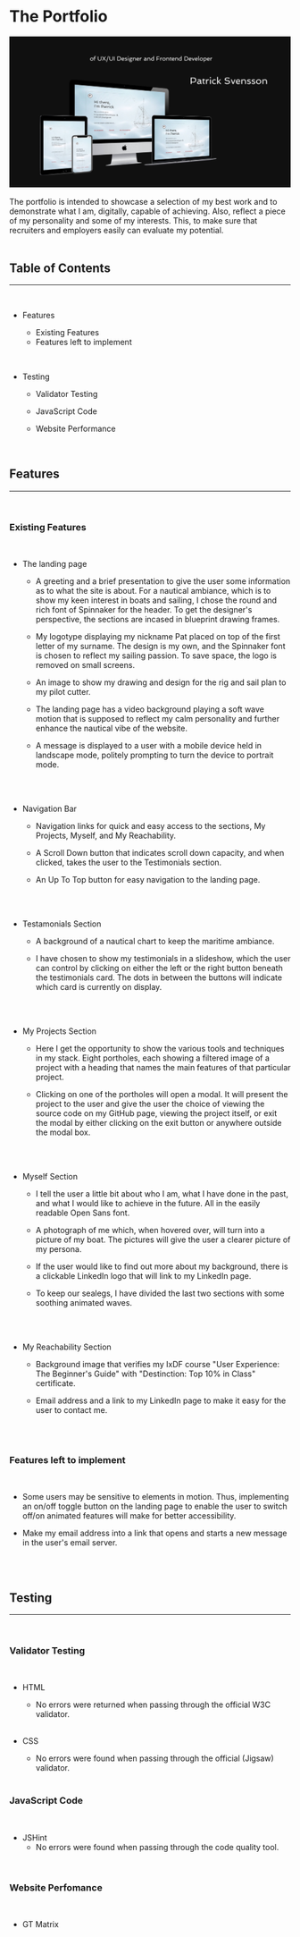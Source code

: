 # The Portfolio

![Heading, and Multi Device Mockup](assets/images/readme-header.jpg)

The portfolio is intended to showcase a selection of my best work and to demonstrate what I am, digitally, capable of achieving. Also, reflect a piece of my personality and some of my interests. This, to make sure that recruiters and employers easily can evaluate my potential.  
<br>

## Table of Contents

---

<br>

-   Features

    -   Existing Features
    -   Features left to implement

 <br>

-   Testing

    -   Validator Testing

    -   JavaScript Code

    -   Website Performance

    <br>

## Features

---

<br>

### Existing Features

<br>

-   The landing page

    -   A greeting and a brief presentation to give the user some information as to what the site is about. For a nautical ambiance, which is to show my keen interest in boats and sailing, I chose the round and rich font of Spinnaker for the header. To get the designer's perspective, the sections are incased in blueprint drawing frames.

    -   My logotype displaying my nickname Pat placed on top of the first letter of my surname. The design is my own, and the Spinnaker font is chosen to reflect my sailing passion. To save space, the logo is removed on small screens.

    -   An image to show my drawing and design for the rig and sail plan to my pilot cutter.

    -   The landing page has a video background playing a soft wave motion that is supposed to reflect my calm personality and further enhance the nautical vibe of the website.

    -   A message is displayed to a user with a mobile device held in landscape mode, politely prompting to turn the device to portrait mode.

    <br>
    <br>

-   Navigation Bar

    -   Navigation links for quick and easy access to the sections, My Projects, Myself, and My Reachability.

    -   A Scroll Down button that indicates scroll down capacity, and when clicked, takes the user to the Testimonials section.

    -   An Up To Top button for easy navigation to the landing page.

    <br>
    <br>

-   Testamonials Section

    -   A background of a nautical chart to keep the maritime ambiance.

    -   I have chosen to show my testimonials in a slideshow, which the user can control by clicking on either the left or the right button beneath the testimonials card. The dots in between the buttons will indicate which card is currently on display.

    <br>
    <br>

-   My Projects Section

    -   Here I get the opportunity to show the various tools and techniques in my stack. Eight portholes, each showing a filtered image of a project with a heading that names the main features of that particular project.

    -   Clicking on one of the portholes will open a modal. It will present the project to the user and give the user the choice of viewing the source code on my GitHub page, viewing the project itself, or exit the modal by either clicking on the exit button or anywhere outside the modal box.

    <br>
    <br>

-   Myself Section

    -   I tell the user a little bit about who I am, what I have done in the past, and what I would like to achieve in the future. All in the easily readable Open Sans font.

    -   A photograph of me which, when hovered over, will turn into a picture of my boat. The pictures will give the user a clearer picture of my persona.

    -   If the user would like to find out more about my background, there is a clickable LinkedIn logo that will link to my LinkedIn page.

    -   To keep our sealegs, I have divided the last two sections with some soothing animated waves.

    <br>
    <br>

-   My Reachability Section

    -   Background image that verifies my IxDF course "User Experience: The Beginner's Guide" with "Destinction: Top 10% in Class" certificate.

    -   Email address and a link to my LinkedIn page to make it easy for the user to contact me.

<br>
<br>

### Features left to implement

<Br>

-   Some users may be sensitive to elements in motion. Thus, implementing an on/off toggle button on the landing page to enable the user to switch off/on animated features will make for better accessibility.

-   Make my email address into a link that opens and starts a new message in the user's email server.

<br>
<br>

## Testing

---

<br>

### Validator Testing

<br>

-   HTML

    -   No errors were returned when passing through the official W3C validator.  
        <br>

-   CSS

    -   No errors were found when passing through the official (Jigsaw) validator.

    <br>

### JavaScript Code

<br>

-   JSHint
    -   No errors were found when passing through the code quality tool.

<br>

### Website Perfomance

<br>

-   GT Matrix
